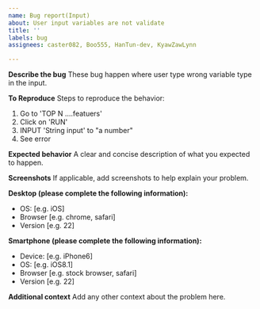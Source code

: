 ```yaml
---
name: Bug report(Input)
about: User input variables are not validate
title: ''
labels: bug
assignees: caster082, Boo555, HanTun-dev, KyawZawLynn

---
```


**Describe the bug**
These bug happen where user type wrong variable type in the input. 

**To Reproduce**
Steps to reproduce the behavior:
1. Go to 'TOP N ....featuers'
2. Click on 'RUN'
3. INPUT 'String input' to "a number"
4. See error

**Expected behavior**
A clear and concise description of what you expected to happen.

**Screenshots**
If applicable, add screenshots to help explain your problem.

**Desktop (please complete the following information):**
 - OS: [e.g. iOS]
 - Browser [e.g. chrome, safari]
 - Version [e.g. 22]

**Smartphone (please complete the following information):**
 - Device: [e.g. iPhone6]
 - OS: [e.g. iOS8.1]
 - Browser [e.g. stock browser, safari]
 - Version [e.g. 22]

**Additional context**
Add any other context about the problem here.
